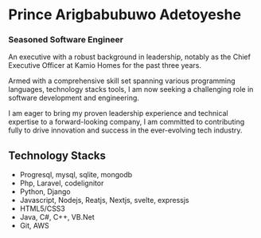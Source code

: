 <!--
**princegbabuwo/princegbabuwo** is a ✨ _special_ ✨ repository because its `README.md` (this file) appears on your GitHub profile.

Here are some ideas to get you started:

- 🔭 I’m currently working on ...
- 🌱 I’m currently learning ...
- 👯 I’m looking to collaborate on ...
- 🤔 I’m looking for help with ...
- 💬 Ask me about ...
- 📫 How to reach me: ...
- 😄 Pronouns: ...
- ⚡ Fun fact: ...
-->

# Prince Arigbabubuwo Adetoyeshe
### Seasoned Software Engineer

An executive with a robust background in leadership, notably as the Chief Executive Officer at Kamio Homes for the past three years. 

Armed with a comprehensive skill set spanning various programming languages, technology stacks tools, I am now seeking a challenging role in software development and engineering. 

I am eager to bring my proven leadership experience and technical expertise to a forward-looking company, I am committed to contributing fully to drive innovation and success in the ever-evolving tech industry.

## Technology Stacks
- Progresql, mysql, sqlite, mongodb
- Php, Laravel, codelignitor
- Python, Django
- Javascript, Nodejs, Reatjs, Nextjs, svelte, expressjs
- HTML5/CSS3
- Java, C#, C++, VB.Net
- Git, AWS
